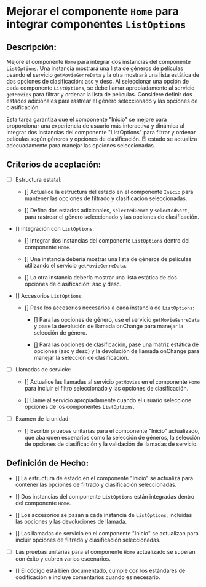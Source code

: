 # Mejorar el componente `Home` para integrar componentes `ListOptions`

## Descripción:

Mejore el componente `Home` para integrar dos instancias del componente `ListOptions`. Una instancia mostrará una lista de géneros de películas usando el servicio `getMovieGenreData` y la otra mostrará una lista estática de dos opciones de clasificación: asc y desc. Al seleccionar una opción de cada componente `ListOptions`, se debe llamar apropiadamente al servicio `getMovies` para filtrar y ordenar la lista de películas. Considere definir dos estados adicionales para rastrear el género seleccionado y las opciones de clasificación.

Esta tarea garantiza que el componente "Inicio" se mejore para proporcionar una experiencia de usuario más interactiva y dinámica al integrar dos instancias del componente "ListOptions" para filtrar y ordenar películas según géneros y opciones de clasificación. El estado se actualiza adecuadamente para manejar las opciones seleccionadas.

## Criterios de aceptación:

- [ ] Estructura estatal:

     - [] Actualice la estructura del estado en el componente `Inicio` para mantener las opciones de filtrado y clasificación seleccionadas.

     - [] Defina dos estados adicionales, `selectedGenre` y `selectedSort`, para rastrear el género seleccionado y las opciones de clasificación.

- [] Integración con `ListOptions`:

     - [] Integrar dos instancias del componente `ListOptions` dentro del componente `Home`.

     - [] Una instancia debería mostrar una lista de géneros de películas utilizando el servicio `getMovieGenreData`.

     - [] La otra instancia debería mostrar una lista estática de dos opciones de clasificación: asc y desc.

- [] Accesorios `ListOptions`:

     - [] Pase los accesorios necesarios a cada instancia de `ListOptions`:

         - [] Para las opciones de género, use el servicio `getMovieGenreData` y pase la devolución de llamada onChange para manejar la selección de género.

         - [] Para las opciones de clasificación, pase una matriz estática de opciones (asc y desc) y la devolución de llamada onChange para manejar la selección de clasificación.

- [ ] Llamadas de servicio:

     - [] Actualice las llamadas al servicio `getMovies` en el componente `Home` para incluir el filtro seleccionado y las opciones de clasificación.

     - [] Llame al servicio apropiadamente cuando el usuario seleccione opciones de los componentes `ListOptions`.

- [ ] Examen de la unidad:

     - [] Escribir pruebas unitarias para el componente "Inicio" actualizado, que abarquen escenarios como la selección de géneros, la selección de opciones de clasificación y la validación de llamadas de servicio.

## Definición de Hecho:

- [] La estructura de estado en el componente "Inicio" se actualiza para contener las opciones de filtrado y clasificación seleccionadas.

- [] Dos instancias del componente `ListOptions` están integradas dentro del componente `Home`.

- [] Los accesorios se pasan a cada instancia de `ListOptions`, incluidas las opciones y las devoluciones de llamada.

- [] Las llamadas de servicio en el componente "Inicio" se actualizan para incluir opciones de filtrado y clasificación seleccionadas.

- [ ] Las pruebas unitarias para el componente `Home` actualizado se superan con éxito y cubren varios escenarios.

- [] El código está bien documentado, cumple con los estándares de codificación e incluye comentarios cuando es necesario.